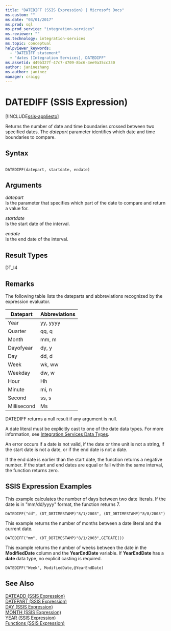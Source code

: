```yaml
---
title: "DATEDIFF (SSIS Expression) | Microsoft Docs"
ms.custom: ""
ms.date: "03/01/2017"
ms.prod: sql
ms.prod_service: "integration-services"
ms.reviewer: ""
ms.technology: integration-services
ms.topic: conceptual
helpviewer_keywords: 
  - "DATEDIFF statement"
  - "dates [Integration Services], DATEDIFF"
ms.assetid: 449b327f-47c7-4709-8bc6-4ee9a35cc330
author: janinezhang
ms.author: janinez
manager: craigg
---
```

# DATEDIFF (SSIS Expression)

[!INCLUDE[ssis-appliesto](../../includes/ssis-appliesto-ssvrpluslinux-asdb-asdw-xxx.md)]


  Returns the number of date and time boundaries crossed between two specified dates. The *datepart* parameter identifies which date and time boundaries to compare.  
  
## Syntax  
  
```  
  
DATEDIFF(datepart, startdate, endate)  
```  
  
## Arguments  
 *datepart*  
 Is the parameter that specifies which part of the date to compare and return a value for.  
  
 *startdate*  
 Is the start date of the interval.  
  
 *endate*  
 Is the end date of the interval.  
  
## Result Types  
 DT_I4  
  
## Remarks  
 The following table lists the dateparts and abbreviations recognized by the expression evaluator.  
  
|Datepart|Abbreviations|  
|--------------|-------------------|  
|Year|yy, yyyy|  
|Quarter|qq, q|  
|Month|mm, m|  
|Dayofyear|dy, y|  
|Day|dd, d|  
|Week|wk, ww|  
|Weekday|dw, w|  
|Hour|Hh|  
|Minute|mi, n|  
|Second|ss, s|  
|Millisecond|Ms|  
  
 DATEDIFF returns a null result if any argument is null.  
  
 A date literal must be explicitly cast to one of the date data types. For more information, see [Integration Services Data Types](../../integration-services/data-flow/integration-services-data-types.md).  
  
 An error occurs if a date is not valid, if the date or time unit is not a string, if the start date is not a date, or if the end date is not a date.  
  
 If the end date is earlier than the start date, the function returns a negative number. If the start and end dates are equal or fall within the same interval, the function returns zero.  
  
## SSIS Expression Examples  
 This example calculates the number of days between two date literals. If the date is in "mm/dd/yyyy" format, the function returns 7.  
  
```  
DATEDIFF("dd", (DT_DBTIMESTAMP)"8/1/2003", (DT_DBTIMESTAMP)"8/8/2003")  
```  
  
 This example returns the number of months between a date literal and the current date.  
  
```  
DATEDIFF("mm", (DT_DBTIMESTAMP)"8/1/2003",GETDATE())  
```  
  
 This example returns the number of weeks between the date in the **ModifiedDate** column and the **YearEndDate** variable. If **YearEndDate** has a **date** data type, no explicit casting is required.  
  
```  
DATEDIFF("Week", ModifiedDate,@YearEndDate)  
```  
  
## See Also  
 [DATEADD &#40;SSIS Expression&#41;](../../integration-services/expressions/dateadd-ssis-expression.md)   
 [DATEPART &#40;SSIS Expression&#41;](../../integration-services/expressions/datepart-ssis-expression.md)   
 [DAY &#40;SSIS Expression&#41;](../../integration-services/expressions/day-ssis-expression.md)   
 [MONTH &#40;SSIS Expression&#41;](../../integration-services/expressions/month-ssis-expression.md)   
 [YEAR &#40;SSIS Expression&#41;](../../integration-services/expressions/year-ssis-expression.md)   
 [Functions &#40;SSIS Expression&#41;](../../integration-services/expressions/functions-ssis-expression.md)  
  
  
